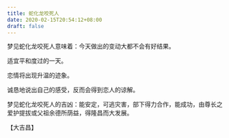 ```yaml
---
title: 蛇化龙咬死人
date: 2020-02-15T20:54:12+08:00
draft: false
---
```


梦见蛇化龙咬死人意味着：今天做出的变动大都不会有好结果。

适宜平和度过的一天。

恋情将出现升温的迹象。

诚恳地说出自己的感受，反而会得到恋人的谅解。

梦见蛇化龙咬死人的吉凶：能安定，可逃灾害，部下得力合作，能成功，由尊长之爱护提拔或父祖余德所荫益，得隆昌而大发展。

【大吉昌】